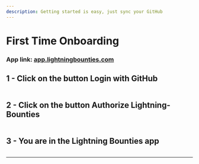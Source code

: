 ```yaml
---
description: Getting started is easy, just sync your GitHub
---
```


# First Time Onboarding

### App link: [app.lightningbounties.com](https://app.lightningbounties.com/)

## 1 - Click on the button Login with GitHub

<figure><img src="../../.gitbook/assets/image (24).png" alt=""><figcaption></figcaption></figure>

## 2 - Click on the button Authorize Lightning-Bounties

<figure><img src="../../.gitbook/assets/image (25).png" alt=""><figcaption></figcaption></figure>

## 3 - You are in the Lightning Bounties app&#x20;

<figure><img src="../../.gitbook/assets/image (27).png" alt=""><figcaption></figcaption></figure>



***
